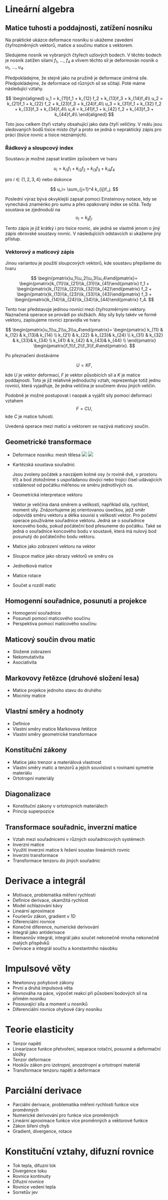 # Lineární algebra

## Matice tuhosti a poddajnosti, zatížení nosníku

Na praktické ukázce deformace nosníku si ukážeme zavedení čtyřrozměrných vektorů, matice a součinu matice s vektorem.

Sledujeme nosník ve vybraných čtyřech uzlových bodech. V těchto bodech je nosník zatížen silami $f_1$, ..., $f_4$ a vlivem těchto sil je deformován nosník o $u_1$, ..., $u_4$. 

Předpokládejme, že stejně jako na pružině je deformace úměrná síle. Předpokládejme, že deformace od různých sil se sčítají. Poté máme následující vztahy. 

$$
\begin{aligned}
u_1 = k_{11}f_1 + k_{12} f_2 + k_{13}f_3 + k_{14}f_4\\
u_2 = k_{21}f_1 + k_{22} f_2 + k_{23}f_3 + k_{24}f_4\\
u_3 = k_{31}f_1 + k_{32} f_2 + k_{33}f_3 + k_{34}f_4\\
u_4 = k_{41}f_1 + k_{42} f_2 + k_{43}f_3 + k_{44}f_4\\
\end{aligned}
$$

Toto jsou celkem čtyři vztahy obsahující jako data čtyři veličiny. V reálu jsou sledovaných bodů tisíce místo čtyř a proto se jedná o nepraktický zápis pro práci (tisíce rovnic a tisíce neznámých).

### Řádkový a sloupcový index

Soustavu je možné zapsat kratším způsobem ve tvaru 

$$
u_i= k_{i1}f_1 + k_{i2} f_2 + k_{i3}f_3 + k_{i4}f_4
$$

pro $i\in\{1,2,3,4\}$ nebo dokonce 

$$
u_i= \sum_{j=1}^4 k_{ij}f_j.
$$


Poslední výraz bývá okvyklejší zapsat pomocí Einsteinovy notace, kdy se vynechává znaménko pro sumu a přes opakovaný index se sčítá. Tedy soustava se zjednoduší na $$u_i=k_{ij}f_j.$$

Tento zápis je již krátký i pro tisíce rovnic, ale jedná se vlastně jenom o jiný zápis obrovské soustavy rovnic. V následujících odstavcích si ukážeme jiný přístup.

### Vektorový a maticový zápis

Jinou variantou je použití sloupcových vektorů, kde soustavu přepíšeme do tvaru

$$
\begin{pmatrix}u_1\\u_2\\u_3\\u_4\end{pmatrix}=
\begin{pmatrix}k_{11}\\k_{21}\\k_{31}\\k_{41}\end{pmatrix} f_1 +
\begin{pmatrix}k_{12}\\k_{22}\\k_{32}\\k_{42}\end{pmatrix} f_2 +
\begin{pmatrix}k_{13}\\k_{23}\\k_{33}\\k_{43}\end{pmatrix} f_3 +
\begin{pmatrix}k_{14}\\k_{24}\\k_{34}\\k_{44}\end{pmatrix} f_4.
$$

Tento tvar představuje jedinou rovnici mezi čtyřrozměrnými vektory. Naznačená operace se provádí po složkách. Aby síly byly takév ve formě vektoru, zapisujeme rovnici zpravidla ve tvaru 

$$
\begin{pmatrix}u_1\\u_2\\u_3\\u_4\end{pmatrix}=
\begin{pmatrix}
k_{11} & k_{12} & k_{13}& k_{14} \\
k_{21} & k_{22} & k_{23}& k_{24} \\
k_{31} & k_{32} & k_{33}& k_{34} \\
k_{41} & k_{42} & k_{43}& k_{44} \\
\end{pmatrix} 
\begin{pmatrix}f_1\\f_2\\f_3\\f_4\end{pmatrix}.
$$

Po přeznačení dostáváme 

$$
U = K F,
$$

kde $U$ je vektor deformací, $F$ je vektor působících sil a $K$ je matice poddajnosti. Toto je již relativně jednoduchý vztah, reprezentuje totiž jednu rovnici, která vyjadřuje, že jedna veličina je součinem dvou jiných veličin.

Podobně je možné postupovat i naopak a vyjářit síly pomocí deformací vztahem $$F=CU,$$ kde $C$ je matice tuhosti.

Uvedená operace mezi maticí a vektorem se nazývá maticový součin. 

## Geometrické transformace

* Deformace nosníku: mesh tělesa
  ![](mesh.png)
  ![](deformace.png)  
* Kartézská soustava souřadnic
  
  Jsou zvoleny počátek a navzájem kolmé osy (v rovině dvě, v prostoru tři) a bod ztotožníme s uspořádanou dovjicí nebo trojicí čísel udávajících vzdálenost od počátku měřenou ve směru jednotlivých os.  
* Geometrická interpretace vektoru

  Vektor je veličina daná směrem a velikostí, například síla, rychlost, moment síly. Znázorňujeme jej orientovanou úsečkou, jejíž směr odpovídá směru vektoru a délka souvisí s velikostí vektor. Pro početní operace používáme souřadnice vektoru. Jedná se o souřadnice koncového bodu, pokud počáteční bod přesuneme do počátku. Také se jedná o souřadnice koncového bodu v soustavě, která má nulový bod posunutý do počátečního bodu vektoru.
* Matice jako zobrazení vektoru na vektor
* Sloupce matice jako obrazy vektorů ve směru os
* Jednotková matice
* Matice rotace
* Součet a rozdíl matic

## Homogenní souřadnice, posunutí a projekce

* Homogenní souřadnice
* Posunutí pomocí maticového součinu
* Perspektiva pomocí maticového součinu

## Maticový součin dvou matic

* Složené zobrazení
* Nekomutativita 
* Asociativita

## Markovovy řetězce (druhové složení lesa)

* Matice projekce jednoho stavu do druhého
* Mocniny matice

## Vlastní směry a hodnoty

* Definice
* Vlastní směry matice Markovova řetězce
* Vlastní směry geometrické transformace

## Konstituční zákony

* Matice jako trenzor a materiálová vlastnost
* Vlastní směry matic a tenzorů a jejich souvislost s rovinami symetrie materiálu
* Ortotropní materiály

## Diagonalizace

* Konstituční zákony v ortotropních materiálech
* Princip superpozice

## Transformace souřadnic, inverzní matice

* Vztah mezi souřadnicemi v různých souřadnicových systémech
* Inverzní matice
* Využití inverzní matice k řešení soustav lineárních rovnic
* Inverzní transformace
* Transformace tenzoru do jiných souřadnic

# Derivace a integrál

* Motivace, problematika měření rychlosti
* Definice derivace, okamžitá rychlost
* Model ochlazování kávy
* Lineární aproximace
* Fourierův zákon, gradient v 1D
* Diferenciální rovnice
* Konečné diference, numerické derivování
* Integrál jako antiderivace
* Riemannův integrál, integrál jako součet nekonečně mnoha nekonečně malých příspěvků
* Derivace a integrál součtu a konstantního násobku


# Impulsové věty

* Newtonovy pohybové zákony
* První a druhá impulsová věta
* Rovnováha na páce, výpočet reakcí při působení bodových sil na přímém nosníku
* Posouvající síla a moment u nosníků
* Diferenciální rovnice ohybové čáry nosníku

# Teorie elasticity

* Tenzor napětí
* Linearizace funkce přetvoření, separace rotační, posuvné a deformační složky
* Tenzor deformace
* Hookův zákon pro izotropní, anozotropní a ortotropní materiál
* Transformace tenzoru napětí a deformace

# Parciální derivace

* Parciální derivace, problematika měření rychlosti funkce více proměnných
* Numerické derivování pro funkce více proměnných
* Lineární aproximace funkce více proměnných a vektorové funkce
* Zákon šíření chyb
* Gradient, divergence, rotace

# Konstituční vztahy, difuzní rovnice

* Tok tepla, difuzní tok
* Divergence toku
* Rovnice kontinuity
* Difuzní rovnice
* Rovnice vedení tepla
* Sorretův jev 
